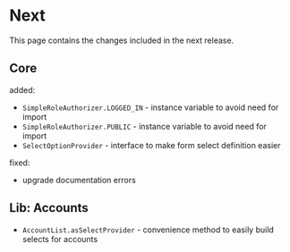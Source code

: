 # Next

This page contains the changes included in the next release.

## Core

added:

- `SimpleRoleAuthorizer.LOGGED_IN` - instance variable to avoid need for import
- `SimpleRoleAuthorizer.PUBLIC` - instance variable to avoid need for import
- `SelectOptionProvider` - interface to make form select definition easier

fixed:

- upgrade documentation errors

## Lib: Accounts

- `AccountList.asSelectProvider` - convenience method to easily build selects for accounts

